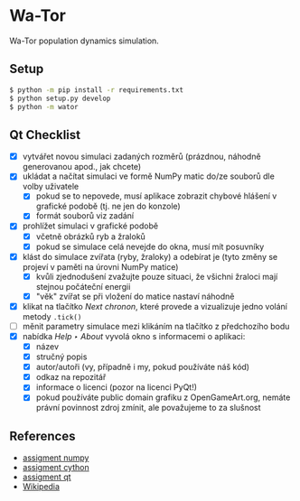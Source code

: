 # Wa-Tor

Wa-Tor population dynamics simulation.

## Setup

```bash
$ python -m pip install -r requirements.txt
$ python setup.py develop
$ python -m wator
```

## Qt Checklist

- [x] vytvářet novou simulaci zadaných rozměrů (prázdnou, náhodně generovanou
      apod., jak chcete)
- [x] ukládat a načítat simulaci ve formě NumPy matic do/ze souborů dle volby
      uživatele
    - [x] pokud se to nepovede, musí aplikace zobrazit chybové hlášení
          v grafické podobě (tj. ne jen do konzole)
    - [x] formát souborů viz zadání
- [x] prohlížet simulaci v grafické podobě
    - [x] včetně obrázků ryb a žraloků
    - [x] pokud se simulace celá nevejde do okna, musí mít posuvníky
- [x] klást do simulace zvířata (ryby, žraloky) a odebírat je
     (tyto změny se projeví v paměti na úrovni NumPy matice)
    - [x] kvůli zjednodušení zvažujte pouze situaci, že všichni žraloci mají
          stejnou počáteční energii
    - [x] "věk" zvířat se při vložení do matice nastaví náhodně
- [x] klikat na tlačítko *Next chronon*, které provede a vizualizuje jedno
      volání metody `.tick()`
- [ ] měnit parametry simulace mezi klikáním na tlačítko z předchozího bodu
- [x] nabídka *Help ‣ About* vyvolá okno s informacemi o aplikaci:
    - [x] název
    - [x] stručný popis
    - [x] autor/autoři (vy, případně i my, pokud používáte náš kód)
    - [x] odkaz na repozitář
    - [x] informace o licenci (pozor na licenci PyQt!)
    - [x] pokud používáte public domain grafiku z OpenGameArt.org,
          nemáte právní povinnost zdroj zmínit, ale považujeme to za slušnost

## References

- [assigment numpy](
https://github.com/cvut/MI-PYT/blob/master/tutorials/05_numpy.md
)
- [assigment cython](
https://github.com/cvut/MI-PYT/blob/master/tutorials/07_cython.md
)
- [assigment qt](
https://github.com/cvut/MI-PYT/blob/master/tutorials/09_pyqt.md
)
- [Wikipedia](https://en.wikipedia.org/wiki/Wa-Tor)
